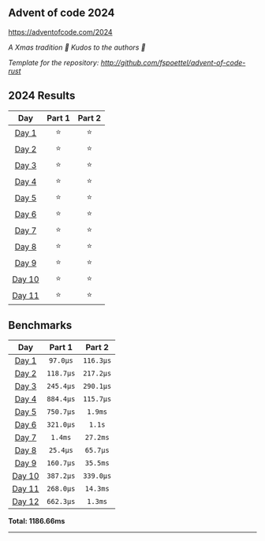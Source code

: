 ## Advent of code 2024

https://adventofcode.com/2024

_A Xmas tradition 🎅 Kudos to the authors 🎉_


_Template for the repository: http://github.com/fspoettel/advent-of-code-rust_


<!--- advent_readme_stars table --->
## 2024 Results

| Day | Part 1 | Part 2 |
| :---: | :---: | :---: |
| [Day 1](https://adventofcode.com/2024/day/1) | ⭐ | ⭐ |
| [Day 2](https://adventofcode.com/2024/day/2) | ⭐ | ⭐ |
| [Day 3](https://adventofcode.com/2024/day/3) | ⭐ | ⭐ |
| [Day 4](https://adventofcode.com/2024/day/4) | ⭐ | ⭐ |
| [Day 5](https://adventofcode.com/2024/day/5) | ⭐ | ⭐ |
| [Day 6](https://adventofcode.com/2024/day/6) | ⭐ | ⭐ |
| [Day 7](https://adventofcode.com/2024/day/7) | ⭐ | ⭐ |
| [Day 8](https://adventofcode.com/2024/day/8) | ⭐ | ⭐ |
| [Day 9](https://adventofcode.com/2024/day/9) | ⭐ | ⭐ |
| [Day 10](https://adventofcode.com/2024/day/10) | ⭐ | ⭐ |
| [Day 11](https://adventofcode.com/2024/day/11) | ⭐ | ⭐ |
<!--- advent_readme_stars table --->

<!--- benchmarking table --->
## Benchmarks

| Day | Part 1 | Part 2 |
| :---: | :---: | :---:  |
| [Day 1](./src/bin/01.rs) | `97.0µs` | `116.3µs` |
| [Day 2](./src/bin/02.rs) | `118.7µs` | `217.2µs` |
| [Day 3](./src/bin/03.rs) | `245.4µs` | `290.1µs` |
| [Day 4](./src/bin/04.rs) | `884.4µs` | `115.7µs` |
| [Day 5](./src/bin/05.rs) | `750.7µs` | `1.9ms` |
| [Day 6](./src/bin/06.rs) | `321.0µs` | `1.1s` |
| [Day 7](./src/bin/07.rs) | `1.4ms` | `27.2ms` |
| [Day 8](./src/bin/08.rs) | `25.4µs` | `65.7µs` |
| [Day 9](./src/bin/09.rs) | `160.7µs` | `35.5ms` |
| [Day 10](./src/bin/10.rs) | `387.2µs` | `339.0µs` |
| [Day 11](./src/bin/11.rs) | `268.0µs` | `14.3ms` |
| [Day 12](./src/bin/12.rs) | `662.3µs` | `1.3ms` |

**Total: 1186.66ms**
<!--- benchmarking table --->

---
